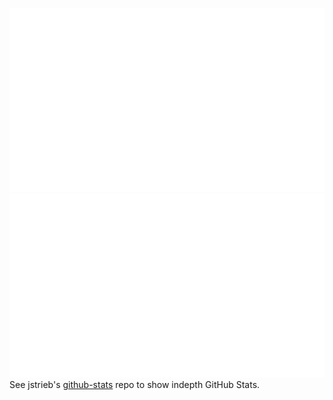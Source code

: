 ![](https://github.com/cskroonenberg/cskroonenberg/blob/master/generated/overview.svg)
![](https://github.com/cskroonenberg/cskroonenberg/blob/master/generated/languages.svg)
<br>
<text>See jstrieb's <a href="https://github.com/jstrieb/github-stats">github-stats</a> repo to show indepth GitHub Stats.</text>
